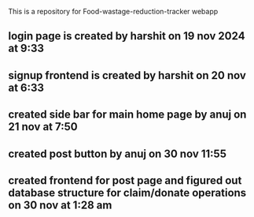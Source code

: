 This is a repository for Food-wastage-reduction-tracker webapp
## login page is created by harshit on 19 nov 2024 at 9:33
## signup frontend is created by harshit on 20 nov at 6:33
## created side bar for main home page by anuj on 21 nov at 7:50
## created post button by anuj on 30 nov 11:55 
## created frontend for post page and figured out database structure for claim/donate operations on 30 nov at 1:28 am

